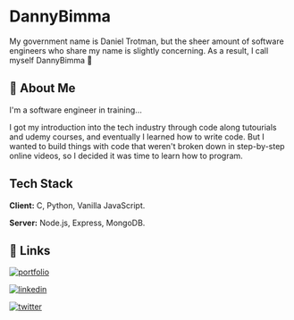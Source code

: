 
# DannyBimma

My government name is Daniel Trotman, but the sheer amount of software engineers who share my name is slightly concerning. As a result, I call myself DannyBimma 🙂

## 🚀 About Me
I'm a software engineer in training...

I got my introduction into the tech industry through code along tutourials and udemy courses, and eventually I learned how to write code. But I wanted to build things with code that weren't broken down in step-by-step online videos, so I decided it was time to learn how to program.  


## Tech Stack

**Client:** C, Python, Vanilla JavaScript.

**Server:** Node.js, Express, MongoDB. 


## 🔗 Links
[![portfolio](https://img.shields.io/badge/my_portfolio-000?style=for-the-badge&logo=ko-fi&logoColor=white)](http://www.dannybimma.com)

[![linkedin](https://img.shields.io/badge/linkedin-0A66C2?style=for-the-badge&logo=linkedin&logoColor=white)](https://www.linkedin.com/in/daniel-trotman-6ba595183)

[![twitter](https://img.shields.io/badge/twitter-1DA1F2?style=for-the-badge&logo=twitter&logoColor=white)](https://twitter.com/DannyBimma)


